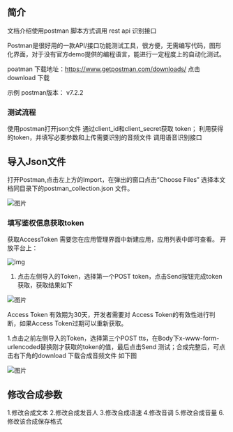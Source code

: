 ## 简介

文档介绍使用postman 脚本方式调用 rest api 识别接口

Postman是很好用的一款API/接口功能测试工具，很方便，无需编写代码，图形化界面，对于没有官方demo提供的编程语言，能进行一定程度上的自动化测试。

poatman 下载地址：https://www.getpostman.com/downloads/ 点击download 下载

示例 postman版本： v7.2.2

### 测试流程

使用postman打开json文件 通过client_id和client_secret获取 token； 利用获得的token，并填写必要参数和上传需要识别的音频文件 调用语音识别接口

## 导入Json文件

打开Postman,点击左上方的Import，在弹出的窗口点击“Choose Files” 选择本文档同目录下的postman_collection.json 文件。




![图片](https://raw.githubusercontent.com/Baidu-AIP/speech-demo/master/rest-api-asr/postman/doc-images/201906201400.png)

###  填写鉴权信息获取token

获取AccessToken 需要您在应用管理界面中新建应用，应用列表中即可查看。 开放平台上： 

![img](https://raw.githubusercontent.com/Baidu-AIP/speech-demo/master/rest-api-asr/postman/doc-images/201906201700.jpg)

1. 点击左侧导入的Token，选择第一个POST token，点击Send按钮完成token获取，获取结果如下

![图片](https://raw.githubusercontent.com/Baidu-AIP/speech-demo/master/rest-api-asr/postman/doc-images/201906201401.png)

Access Token 有效期为30天，开发者需要对 Access Token的有效性进行判断，如果Access Token过期可以重新获取。





1.点击之前左侧导入的Token，选择第三个POST tts，在Body下x-www-form-urlencoded替换刚才获取的token的值，最后点击Send 测试；合成完整后，可点击右下角的download 下载合成音频文件 如下图

![图片](https://raw.githubusercontent.com/Baidu-AIP/speech-demo/master/rest-api-asr/postman/doc-images/201906211400.png)

## 修改合成参数

1.修改合成文本
2.修改合成发音人
3.修改合成语速
4.修改音调
5.修改合成音量
6.修改该合成保存格式



